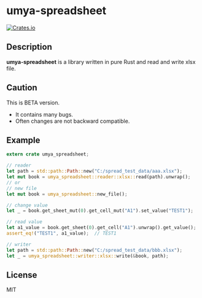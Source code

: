 # umya-spreadsheet
[![Crates.io](https://img.shields.io/crates/v/umya-spreadsheet)](https://crates.io/crates/umya-spreadsheet)

## Description
**umya-spreadsheet** is a library written in pure Rust and read and write xlsx file.

## Caution
This is BETA version.
- It contains many bugs.
- Often changes are not backward compatible.

## Example
```rust
extern crate umya_spreadsheet;

// reader
let path = std::path::Path::new("C:/spread_test_data/aaa.xlsx");
let mut book = umya_spreadsheet::reader::xlsx::read(path).unwrap();
// or
// new file
let mut book = umya_spreadsheet::new_file();

// change value
let _ = book.get_sheet_mut(0).get_cell_mut("A1").set_value("TEST1");

// read value
let a1_value = book.get_sheet(0).get_cell("A1").unwrap().get_value();
assert_eq!("TEST1", a1_value);  // TEST1

// writer
let path = std::path::Path::new("C:/spread_test_data/bbb.xlsx");
let _ = umya_spreadsheet::writer::xlsx::write(&book, path);
```
## License
MIT
